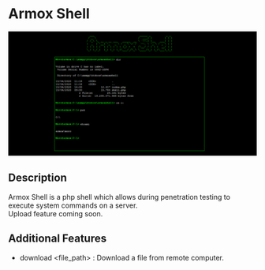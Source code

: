 # Armox Shell
![](https://raw.githubusercontent.com/ClementMichaux/Armox-Shell/master/armox-shell.png)

## Description
Armox Shell is a php shell which allows during penetration testing to execute system commands on a server.  
Upload feature coming soon.

## Additional Features
* download <file_path> : Download a file from remote computer.

